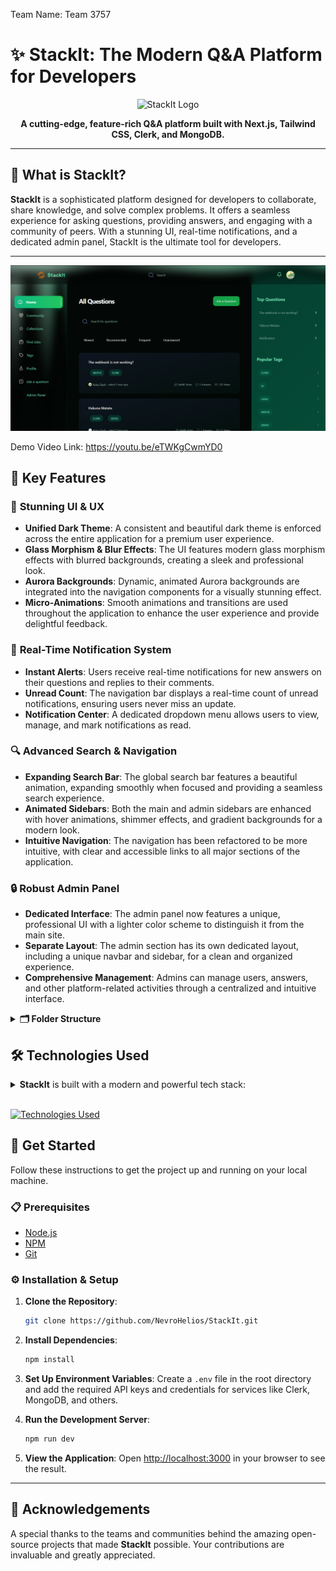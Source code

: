 Team Name: Team 3757


# ✨ StackIt: The Modern Q&A Platform for Developers

<p align="center">
  <img src="https://skillicons.dev/icons?i=ts,nextjs,tailwind,mongodb,vercel" alt="StackIt Logo" width="150" />
</p>

<p align="center">
  <strong>A cutting-edge, feature-rich Q&A platform built with Next.js, Tailwind CSS, Clerk, and MongoDB.</strong>
</p>

---

## 🚀 What is StackIt?

**StackIt** is a sophisticated platform designed for developers to collaborate, share knowledge, and solve complex problems. It offers a seamless experience for asking questions, providing answers, and engaging with a community of peers. With a stunning UI, real-time notifications, and a dedicated admin panel, StackIt is the ultimate tool for developers.

---

<img src="static/image.png"/>


Demo Video Link: https://youtu.be/eTWKgCwmYD0


## 🌟 Key Features

### 🎨 **Stunning UI & UX**
- **Unified Dark Theme**: A consistent and beautiful dark theme is enforced across the entire application for a premium user experience.
- **Glass Morphism & Blur Effects**: The UI features modern glass morphism effects with blurred backgrounds, creating a sleek and professional look.
- **Aurora Backgrounds**: Dynamic, animated Aurora backgrounds are integrated into the navigation components for a visually stunning effect.
- **Micro-Animations**: Smooth animations and transitions are used throughout the application to enhance the user experience and provide delightful feedback.

### 🔔 **Real-Time Notification System**
- **Instant Alerts**: Users receive real-time notifications for new answers on their questions and replies to their comments.
- **Unread Count**: The navigation bar displays a real-time count of unread notifications, ensuring users never miss an update.
- **Notification Center**: A dedicated dropdown menu allows users to view, manage, and mark notifications as read.

### 🔍 **Advanced Search & Navigation**
- **Expanding Search Bar**: The global search bar features a beautiful animation, expanding smoothly when focused and providing a seamless search experience.
- **Animated Sidebars**: Both the main and admin sidebars are enhanced with hover animations, shimmer effects, and gradient backgrounds for a modern look.
- **Intuitive Navigation**: The navigation has been refactored to be more intuitive, with clear and accessible links to all major sections of the application.

### 🔒 **Robust Admin Panel**
- **Dedicated Interface**: The admin panel now features a unique, professional UI with a lighter color scheme to distinguish it from the main site.
- **Separate Layout**: The admin section has its own dedicated layout, including a unique navbar and sidebar, for a clean and organized experience.
- **Comprehensive Management**: Admins can manage users, answers, and other platform-related activities through a centralized and intuitive interface.

<details><summary><b>🗂️ Folder Structure</b></summary>

The project is organized with a clear and scalable folder structure, separating concerns and making it easy to navigate and maintain the codebase.

</details>

## 🛠️ Technologies Used

<details><summary><b>StackIt</b> is built with a modern and powerful tech stack:</summary>

- **TypeScript**: Typed superset of JavaScript for robust and scalable code.
- **Next.js**: React framework for building server-rendered and statically generated web applications.
- **Tailwind CSS**: Utility-first CSS framework for rapidly building custom user interfaces.
- **Clerk**: Developer-first authentication and user management.
- **Shadcn-UI**: Beautifully designed and accessible UI components.
- **MongoDB & Mongoose**: Flexible and powerful database solution for modern applications.
- **Prism.js**: Lightweight and extensible syntax highlighter for code snippets.
- **And more...**

</details><br/>

[![Technologies Used](https://skillicons.dev/icons?i=ts,nextjs,tailwind,mongodb,vercel)](https://skillicons.dev)

## 🚀 Get Started

Follow these instructions to get the project up and running on your local machine.

### 📋 Prerequisites

- [Node.js](https://nodejs.org/en/)
- [NPM](https://www.npmjs.com/get-npm)
- [Git](https://git-scm.com/downloads)

### ⚙️ Installation & Setup

1.  **Clone the Repository**:
    ```bash
    git clone https://github.com/NevroHelios/StackIt.git
    ```
2.  **Install Dependencies**:
    ```bash
    npm install
    ```
3.  **Set Up Environment Variables**:
    Create a `.env` file in the root directory and add the required API keys and credentials for services like Clerk, MongoDB, and others.

4.  **Run the Development Server**:
    ```bash
    npm run dev
    ```
5.  **View the Application**:
    Open [http://localhost:3000](http://localhost:3000) in your browser to see the result.

---

## 🙏 Acknowledgements

A special thanks to the teams and communities behind the amazing open-source projects that made **StackIt** possible. Your contributions are invaluable and greatly appreciated.
